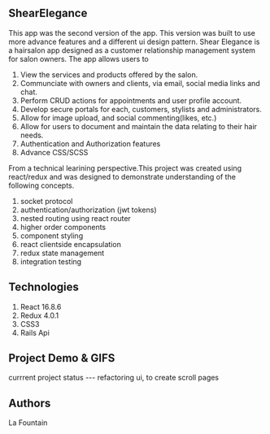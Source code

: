 ## ShearElegance

This app was the second version of the app. This version was built to use more advance features and a different ui design pattern. Shear Elegance is a hairsalon app designed as a customer relationship management system for salon owners. The app allows users to

1. View the services and products offered by the salon.
2. Communciate with owners and clients, via email, social media links and chat.
3. Perform CRUD actions for appointments and user profile account.
4. Develop secure portals for each, customers, stylists and administrators.
5. Allow for image upload, and social commenting(likes, etc.)
6. Allow for users to document and maintain the data relating to their hair needs.
7. Authentication and Authorization features
8. Advance CSS/SCSS

From a technical learining perspective.This project was created using react/redux and was designed to demonstrate understanding of the following concepts.

1. socket protocol
2. authentication/authorization (jwt tokens)
3. nested routing using react router
4. higher order components
5. component styling
6. react clientside encapsulation
7. redux state management
8. integration testing

## Technologies

1.  React 16.8.6
2.  Redux 4.0.1
3.  CSS3
4.  Rails Api

## Project Demo & GIFS
currrent project status --- refactoring ui, to create scroll pages

## Authors
La Fountain
